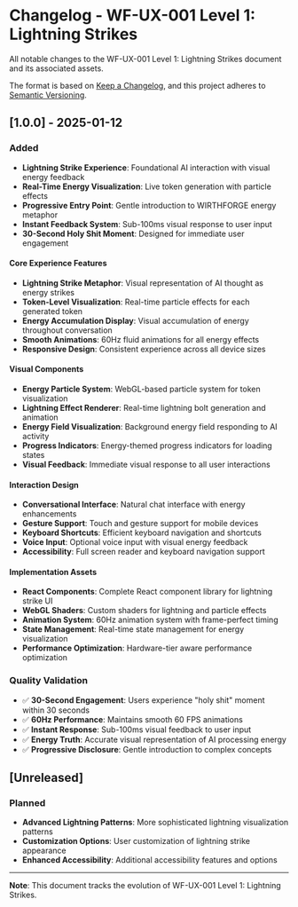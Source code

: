 # Changelog - WF-UX-001 Level 1: Lightning Strikes

All notable changes to the WF-UX-001 Level 1: Lightning Strikes document and its associated assets.

The format is based on [Keep a Changelog](https://keepachangelog.com/en/1.0.0/),
and this project adheres to [Semantic Versioning](https://semver.org/spec/v2.0.0.html).

## [1.0.0] - 2025-01-12

### Added
- **Lightning Strike Experience**: Foundational AI interaction with visual energy feedback
- **Real-Time Energy Visualization**: Live token generation with particle effects
- **Progressive Entry Point**: Gentle introduction to WIRTHFORGE energy metaphor
- **Instant Feedback System**: Sub-100ms visual response to user input
- **30-Second Holy Shit Moment**: Designed for immediate user engagement

#### Core Experience Features
- **Lightning Strike Metaphor**: Visual representation of AI thought as energy strikes
- **Token-Level Visualization**: Real-time particle effects for each generated token
- **Energy Accumulation Display**: Visual accumulation of energy throughout conversation
- **Smooth Animations**: 60Hz fluid animations for all energy effects
- **Responsive Design**: Consistent experience across all device sizes

#### Visual Components
- **Energy Particle System**: WebGL-based particle system for token visualization
- **Lightning Effect Renderer**: Real-time lightning bolt generation and animation
- **Energy Field Visualization**: Background energy field responding to AI activity
- **Progress Indicators**: Energy-themed progress indicators for loading states
- **Visual Feedback**: Immediate visual response to all user interactions

#### Interaction Design
- **Conversational Interface**: Natural chat interface with energy enhancements
- **Gesture Support**: Touch and gesture support for mobile devices
- **Keyboard Shortcuts**: Efficient keyboard navigation and shortcuts
- **Voice Input**: Optional voice input with visual energy feedback
- **Accessibility**: Full screen reader and keyboard navigation support

#### Implementation Assets
- **React Components**: Complete React component library for lightning strike UI
- **WebGL Shaders**: Custom shaders for lightning and particle effects
- **Animation System**: 60Hz animation system with frame-perfect timing
- **State Management**: Real-time state management for energy visualization
- **Performance Optimization**: Hardware-tier aware performance optimization

### Quality Validation
- ✅ **30-Second Engagement**: Users experience "holy shit" moment within 30 seconds
- ✅ **60Hz Performance**: Maintains smooth 60 FPS animations
- ✅ **Instant Response**: Sub-100ms visual feedback to user input
- ✅ **Energy Truth**: Accurate visual representation of AI processing energy
- ✅ **Progressive Disclosure**: Gentle introduction to complex concepts

## [Unreleased]

### Planned
- **Advanced Lightning Patterns**: More sophisticated lightning visualization patterns
- **Customization Options**: User customization of lightning strike appearance
- **Enhanced Accessibility**: Additional accessibility features and options

---

**Note**: This document tracks the evolution of WF-UX-001 Level 1: Lightning Strikes.
